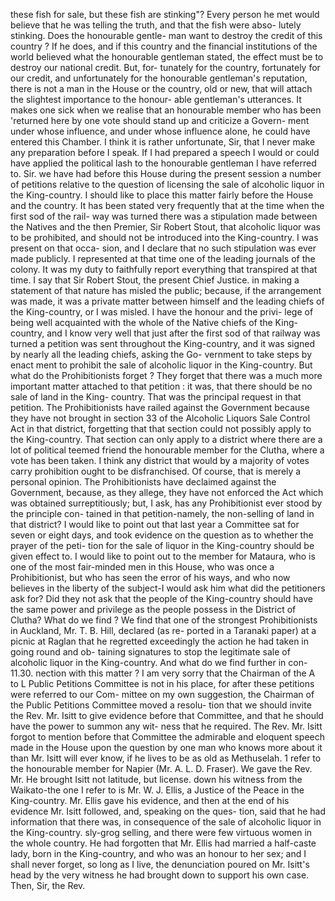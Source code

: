 these fish for sale, but these fish are stinking"? Every person he met would believe that he was telling the truth, and that the fish were abso- lutely stinking. Does the honourable gentle- man want to destroy the credit of this country ? If he does, and if this country and the financial institutions of the world believed what the honourable gentleman stated, the effect must be to destroy our national credit. But, for- tunately for the country, fortunately for our credit, and unfortunately for the honourable gentleman's reputation, there is not a man in the House or the country, old or new, that will attach the slightest importance to the honour- able gentleman's utterances. It makes one sick when we realise that an honourable member who has been 'returned here by one vote should stand up and criticize a Govern- ment under whose influence, and under whose influence alone, he could have entered this Chamber. I think it is rather unfortunate, Sir, that I never make any preparation before I speak. If I had prepared a speech I would or could have applied the political lash to the honourable gentleman I have referred to. Sir. we have had before this House during the present session a number of petitions relative to the question of licensing the sale of alcoholic liquor in the King-country. I should like to place this matter fairly before the House and the country. It has been stated very frequently that at the time when the first sod of the rail- way was turned there was a stipulation made between the Natives and the then Premier, Sir Robert Stout, that alcoholic liquor was to be prohibited, and should not be introduced into the King-country. I was present on that occa- sion, and I declare that no such stipulation was ever made publicly. I represented at that time one of the leading journals of the colony. It was my duty to faithfully report everything that transpired at that time. I say that Sir Robert Stout, the present Chief Justice. in making a statement of that nature has misled the public; because, if the arrangement was made, it was a private matter between himself and the leading chiefs of the King-country, or I was misled. I have the honour and the privi- lege of being well acquainted with the whole of the Native chiefs of the King-country, and I know very well that just after the first sod of that railway was turned a petition was sent throughout the King-country, and it was signed by nearly all the leading chiefs, asking the Go- vernment to take steps by enact ment to prohibit the sale of alcoholic liquor in the King-country. But what do the Prohibitionists forget ? They forget that there was a much more important matter attached to that petition : it was, that there should be no sale of land in the King- country. That was the principal request in that petition. The Prohibitionists have railed against the Government because they have not brought in section 33 of the Alcoholic Liquors Sale Control Act in that district, forgetting that that section could not possibly apply to the King-country. That section can only apply to a district where there are a lot of political teemed friend the honourable member for the Clutha, where a vote has been taken. I think any district that would by a majority of votes carry prohibition ought to be disfranchised. Of course, that is merely a personal opinion. The Prohibitionists have declaimed against the Government, because, as they allege, they have not enforced the Act which was obtained surreptitiously; but, I ask, has any Prohibitionist ever stood by the principle con- tained in that petition-namely, the non-selling of land in that district? I would like to point out that last year a Committee sat for seven or eight days, and took evidence on the question as to whether the prayer of the peti- tion for the sale of liquor in the King-country should be given effect to. I would like to point out to the member for Mataura, who is one of the most fair-minded men in this House, who was once a Prohibitionist, but who has seen the error of his ways, and who now believes in the liberty of the subject-I would ask him what did the petitioners ask for? Did they not ask that the people of the King-country should have the same power and privilege as the people possess in the District of Clutha? What do we find ? We find that one of the strongest Prohibitionists in Auckland, Mr. T. B. Hill, declared (as re- ported in a Taranaki paper) at a picnic at Raglan that he regretted exceedingly the action he had taken in going round and ob- taining signatures to stop the legitimate sale of alcoholic liquor in the King-country. And what do we find further in con- 11.30. nection with this matter ? I am very sorry that the Chairman of the A to L Public Petitions Committee is not in his place, for after these petitions were referred to our Com- mittee on my own suggestion, the Chairman of the Public Petitions Committee moved a resolu- tion that we should invite the Rev. Mr. Isitt to give evidence before that Committee, and that he should have the power to summon any wit- ness that he required. The Rev. Mr. Isitt forgot to mention before that Committee the admirable and eloquent speech made in the House upon the question by one man who knows more about it than Mr. Isitt will ever know, if he lives to be as old as Methuselah. 1 refer to the honourable member for Napier (Mr. A. L. D. Fraser). We gave the Rev. Mr. He brought Isitt not latitude, but license. down his witness from the Waikato-the one I refer to is Mr. W. J. Ellis, a Justice of the Peace in the King-country. Mr. Ellis gave his evidence, and then at the end of his evidence Mr. Isitt followed, and, speaking on the ques- tion, said that he had information that there was, in consequence of the sale of alcoholic liquor in the King-country. sly-grog selling, and there were few virtuous women in the whole country. He had forgotten that Mr. Ellis had married a half-caste lady, born in the King-country, and who was an honour to her sex; and I shall never forget, so long as I live, the denunciation poured on Mr. Isitt's head by the very witness he had brought down to support his own case. Then, Sir, the Rev. 